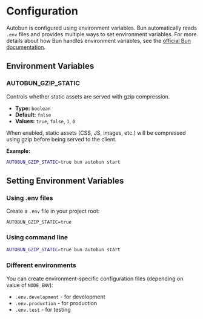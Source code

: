 # Configuration

Autobun is configured using environment variables. Bun automatically reads `.env` files and provides multiple ways to set environment variables. For more details about how Bun handles environment variables, see the [official Bun documentation](https://bun.sh/docs/runtime/env).

## Environment Variables

### AUTOBUN_GZIP_STATIC

Controls whether static assets are served with gzip compression.

- **Type:** `boolean`
- **Default:** `false`
- **Values:** `true`, `false`, `1`, `0`

When enabled, static assets (CSS, JS, images, etc.) will be compressed using gzip before being served to the client.

**Example:**

```bash
AUTOBUN_GZIP_STATIC=true bun autobun start
```

## Setting Environment Variables

### Using .env files

Create a `.env` file in your project root:

```env
AUTOBUN_GZIP_STATIC=true
```

### Using command line

```bash
AUTOBUN_GZIP_STATIC=true bun autobun start
```

### Different environments

You can create environment-specific configuration files (depending on value of `NODE_ENV`):

- `.env.development` - for development
- `.env.production` - for production
- `.env.test` - for testing
